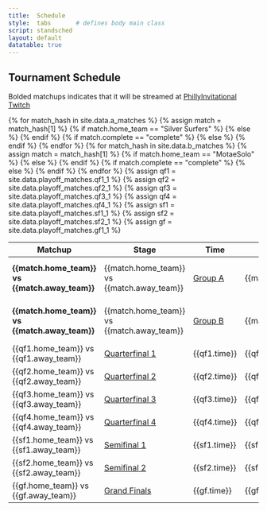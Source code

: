 ```yaml
---
title:  Schedule
style:  tabs       # defines body main class
script: standsched
layout: default
datatable: true
---
```

<h2> Tournament Schedule</h2>
<p>Bolded matchups indicates that it will be streamed at <a href="https://www.twitch.tv/phillyinvitational">PhillyInvitational Twitch</a></p>
<table class="display3">
  <colgroup>
    <col class="thirtyy"/>
    <col class="fifteen"/>
    <col class="fifteen"/>
    <col class="ten"/>
    <col class="fifteen"/>
    <col class="fifteen"/>
  </colgroup>
  <thead>
    <tr>
      <th>Matchup</th>
      <th>Stage</th>
      <th>Time</th>
      <th>Map</th>
      <th>Result</th>
      <th>Match Page</th>
    </tr>
  </thead>
  <tbody>
    {% for match_hash in site.data.a_matches %}
    {% assign match = match_hash[1] %}
    <tr>
      {% if match.home_team == "Silver Surfers" %}
      <td><b>{{match.home_team}} vs {{match.away_team}}</b></td>
      {% else %}
      <td>{{match.home_team}} vs {{match.away_team}}</td>
      {% endif %}
      <td><a href="/groupa/home">Group A</a></td>
      <td>{{match.time}}</td>
      <td>{{match.map}}</td>
      {% if match.complete == "complete" %}	
      <td>{{match.hometag}} {{match.home_rounds}}-{{match.away_rounds}} {{match.awaytag}} </td>
      {% else %}
      <td> Not Played Yet </td>
      {% endif %}
      <td><a href="/groupa/{{match.id}}">Match Stats</a></td>
    </tr>
    {% endfor %}
    {% for match_hash in site.data.b_matches %}
    {% assign match = match_hash[1] %}
    <tr>
      {% if match.home_team == "MotaeSolo" %}
      <td><b>{{match.home_team}} vs {{match.away_team}}</b></td>
      {% else %}
      <td>{{match.home_team}} vs {{match.away_team}}</td>
      {% endif %}
      <td><a href="/groupb/home">Group B</a></td>
      <td>{{match.time}}</td>
      <td>{{match.map}}</td>
      {% if match.complete == "complete" %} 
      <td>{{match.hometag}} {{match.home_rounds}}-{{match.away_rounds}} {{match.awaytag}} </td>
      {% else %}
      <td> Not Played Yet </td>
      {% endif %}
      <td><a href="/groupa/{{match.id}}">Match Stats</a></td>
    </tr>
    {% endfor %}
    {% assign qf1 = site.data.playoff_matches.qf1_1 %}
    <tr>
      <td>{{qf1.home_team}} vs {{qf1.away_team}}</td>
      <td><a href="/playoffs">Quarterfinal 1</a></td>
      <td>{{qf1.time}}</td>
      <td>{{qf1.map}}</td>
      <td>BO3</td>
      <td><a href="/playoffs/qf1">Series Stats</a></td>
    </tr>
    {% assign qf2 = site.data.playoff_matches.qf2_1 %}
    <tr>
      <td>{{qf2.home_team}} vs {{qf2.away_team}}</td>
      <td><a href="/playoffs">Quarterfinal 2</a></td>
      <td>{{qf2.time}}</td>
      <td>{{qf2.map}}</td>
      <td>BO3</td>
      <td><a href="/playoffs/qf2">Series Stats</a></td>
    </tr>
    {% assign qf3 = site.data.playoff_matches.qf3_1 %}
    <tr>
      <td>{{qf3.home_team}} vs {{qf3.away_team}}</td>
      <td><a href="/playoffs">Quarterfinal 3</a></td>
      <td>{{qf3.time}}</td>
      <td>{{qf3.map}}</td>
      <td>BO3</td>
      <td><a href="/playoffs/qf3">Series Stats</a></td>
    </tr>
    {% assign qf4 = site.data.playoff_matches.qf4_1 %}
    <tr>
      <td>{{qf4.home_team}} vs {{qf4.away_team}}</td>
      <td><a href="/playoffs">Quarterfinal 4</a></td>
      <td>{{qf4.time}}</td>
      <td>{{qf4.map}}</td>
      <td>BO3</td>
      <td><a href="/playoffs/qf4">Series Stats</a></td>
    </tr>
    {% assign sf1 = site.data.playoff_matches.sf1_1 %}
    <tr>
      <td>{{sf1.home_team}} vs {{sf1.away_team}}</td>
      <td><a href="/playoffs">Semifinal 1</a></td>
      <td>{{sf1.time}}</td>
      <td>{{sf1.map}}</td>
      <td>BO3</td>
      <td><a href="/playoffs/sf1">Series Stats</a></td>
    </tr>
    {% assign sf2 = site.data.playoff_matches.sf2_1 %}
    <tr>
      <td>{{sf2.home_team}} vs {{sf2.away_team}}</td>
      <td><a href="/playoffs">Semifinal 2</a></td>
      <td>{{sf2.time}}</td>
      <td>{{sf2.map}}</td>
      <td>BO3</td>
      <td><a href="/playoffs/sf2">Series Stats</a></td>
    </tr>
    {% assign gf = site.data.playoff_matches.gf1_1 %}
    <tr>
      <td>{{gf.home_team}} vs {{gf.away_team}}</td>
      <td><a href="/playoffs">Grand Finals</a></td>
      <td>{{gf.time}}</td>
      <td>{{gf.map}}</td>
      <td>BO3</td>
      <td><a href="/playoffs/gf">Series Stats</a></td>
    </tr>
  </tbody>
 </table>